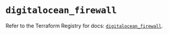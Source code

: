# `digitalocean_firewall`

Refer to the Terraform Registry for docs: [`digitalocean_firewall`](https://registry.terraform.io/providers/digitalocean/digitalocean/2.65.0/docs/resources/firewall).
